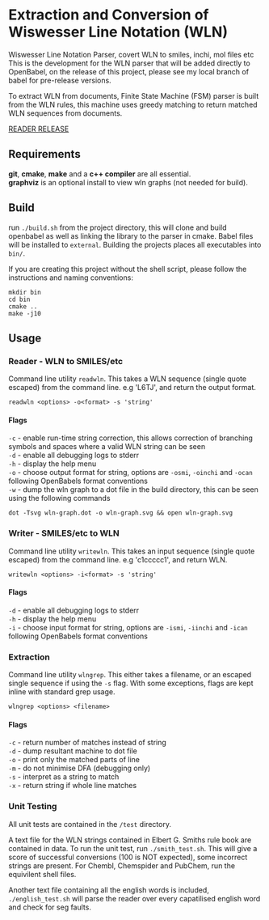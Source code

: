 # Extraction and Conversion of Wiswesser Line Notation (WLN) 

Wiswesser Line Notation Parser, covert WLN to smiles, inchi, mol files etc
This is the development for the WLN parser that will be added directly to OpenBabel, 
on the release of this project, please see my local branch of babel for pre-release versions. 

To extract WLN from documents, Finite State Machine (FSM) parser is built from the WLN rules, this machine uses greedy matching to return matched WLN sequences from documents. 

[READER RELEASE](./notes/release.md)

## Requirements

**git**, **cmake**, **make** and a **c++ compiler** are all essential. <br>
**graphviz** is an optional install to view wln graphs (not needed for build). 

## Build

run `./build.sh` from the project directory, this will clone and build openbabel as well as linking
the library to the parser in cmake. Babel files will be installed to `external`. Building the projects places all executables into `bin/`. 

If you are creating this project without the shell script, please follow the instructions and naming conventions:

```
mkdir bin
cd bin
cmake ..
make -j10
```

## Usage

### Reader - WLN to SMILES/etc

Command line utility `readwln`. This takes a WLN sequence (single quote escaped) from the command line. e.g 'L6TJ', and return the output format. 

```
readwln <options> -o<format> -s 'string'
```

#### Flags

`-c` - enable run-time string correction, this allows correction of branching symbols and spaces where a valid WLN string can be seen <br>
`-d` - enable all debugging logs to stderr<br>
`-h` - display the help menu <br>
`-o` - choose output format for string, options are `-osmi`, `-oinchi` and `-ocan` following OpenBabels format conventions <br>
`-w` - dump the wln graph to a dot file in the build directory, this can be seen using the following commands <br>

```
dot -Tsvg wln-graph.dot -o wln-graph.svg && open wln-graph.svg
```

### Writer - SMILES/etc to WLN

Command line utility `writewln`. This takes an input sequence (single quote escaped) from the command line. e.g 'c1ccccc1', and return WLN. 

```
writewln <options> -i<format> -s 'string'
```

#### Flags 

`-d` - enable all debugging logs to stderr<br>
`-h` - display the help menu <br>
`-i` - choose input format for string, options are `-ismi`, `-iinchi` and `-ican` following OpenBabels format conventions <br>


### Extraction 

Command line utility `wlngrep`. This either takes a filename, or an escaped single sequence if using the `-s` flag. With some exceptions, flags are kept inline with standard grep usage.

```
wlngrep <options> <filename>
```
#### Flags 

`-c` - return number of matches instead of string <br>
`-d` - dump resultant machine to dot file <br>
`-o` - print only the matched parts of line <br>
`-m` - do not minimise DFA (debugging only) <br>
`-s` - interpret <filename> as a string to match <br>
`-x` - return string if whole line matches <br>


### Unit Testing

All unit tests are contained in the `/test` directory.  

A text file for the WLN strings contained in Elbert G. Smiths rule book are contained in data. To run the unit test, run `./smith_test.sh`. This will give a score of successful conversions (100 is NOT expected), some incorrect strings are present. For Chembl, Chemspider and PubChem, run the equivilent shell files. 

Another text file containing all the english words is included, `./english_test.sh` will parse the reader over every capatilised english word and check for seg faults. 




